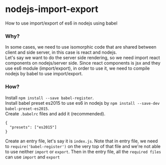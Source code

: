 # nodejs-import-export
How to use import/export of es6 in nodejs using babel

### Why?
In some cases, we need to use isomorphic code that are shared between
client and side server, in this case is react and nodejs.  
Let's say we want to do the server side rendering, so we need import 
react components on nodejs/server side. Since react components is jsx
and they use es6 module (import/export), in order to use it, we need 
to compile nodejs by babel to use import/export.  
  
### How?
Install `npm install --save babel-register`.  
Install babel preset es2015 to use es6 in nodejs by `npm install --save-dev babel-preset-es2015`.  
Create `.babelrc` files and add it (recommended).  
```
{
  "presets": ["es2015"]
}
```
Create an entry file, let's say it is `index.js`. Note that in entry file, 
we need to `require('babel-register')` on the very top of that file and we're
not able to use neither `import` or `export`.
Then in the entry file, all the `required files` can use `import` and `export`
